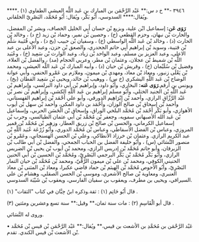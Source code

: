 ٣٩٤٦ -** خ د س:** عَبْد الرَّحْمَن بن المبارك بن عَبد اللَّه العيشي الطفاوي (١) ،**** ويُقال:**** السدوسي، أَبُو بَكْر، ويُقال: أَبُو مُحَمَّد، البَصْرِيّ الخلقاني.

**رَوَى عَن:** إسماعيل ابْن علية، وبزيع بْن حسان أَبِي الخليل الخصاف، وبشر بْن المفضل، والحارث بْن نبهان، وحزم القطعي (خ) ، وحصين بْن نمير، وحماد بْن زيد (خ د) ، وخالد بْن الحارث (د) ، وخالد بْن عَبد اللَّه الواسطي (خ) ، وسفيان بْن حبيب (بخ د) ، وأبي قُتَيبة سَلْم بْن قتيبة، وسويد بْن إبراهيم أَبِي حاتم الجحدري، والصعق بْن حزن، وعبد الأعلى بن عبد الاعلى، وعبد العزيز بن مسلم، وعبد الواحد بْن زياد، وعبد الوارث بْن سَعِيد (خ) ، وعُبَيد اللَّه بْن شميط بْن عجلان، وعثمان بْن مطر، وعربي الحجام (مد) ، والفضل بْن العلاء، وفضيل بْن سُلَيْمان (خ) ، وقريش بْن حيان (د) ، وأبيه المبارك بْن عَبد اللَّه العيشي، ومحمد بْن يَعْلَى زنبور، ومعاذ بْن معاذ، ومهدي بْن ميمون، وملازم بن عَمْرو الحنفي، وأبي عوانة الوضاح بْن عَبد اللَّهِ اليشكري (خ س) ، ووهيب بْن خالد، ويحيى بْن سَعِيد القطان (بخ) ، ويونس بن أرقم.**رَوَى عَنه:** البخاري، وأَبُو داود، وإبراهيم بْن أَبي داود البرلسي، وإبراهيم بْن عَبد اللَّهِ بْن الجنيد الختلي، وأَبُو مسلم إبراهيم بن عَبد اللَّهِ الكشي، وإبراهيم بْن نصر بْن عَبْد الرَّزَّاقِ الرازي، وأحمد بْن إِبْرَاهِيم الدورقي، وأبو علي أَحْمَد بْن إبراهيم القهستاني، وأحمد بْن إسحاق بْن صالح الوزان، وأَحْمَد بن داود المكي، وأحمد بْن سهل بْن أيوب الأهوازي، وأبو بَكْر أَحْمَد بْن مُحَمَّد البلخي الوراق، وإسحاق بْن الْحَسَن الحربي، وإسماعيل بْن عَبد الله الأصبهاني سمويه، وجعفر بْن مُحَمَّد بْن أَبي عثمان الطيالسي، وحرب بْن إسماعيل الكرماني، والحسن بْن صالح بْن زريق العطار، وزهير بْن مُحَمَّد بْن قمير المروزي، وعباس بْن الفضل الأسفاطي، وعباس بْن مُحَمَّد الدوري، وأَبُو زُرْعَة عُبَيد اللَّهِ بْن عبد الكريم الرازي. وعثمان بْن خرزاذ الأنطاكي، وعلي بْن الحسن الهسنجاني، وعَمْرو بْن منصور النَّسَائي (س) ، وأَبُو خليفة الفضل بن الحباب الجمحي، والفضل بْن أَبي طالب بْن الزبرقان، وأبو حاتم مُحَمَّد بْن إدريس الرازي، ومحمد بْن أيوب بْن يحيى بْن الضريس الرازي، وأَبُو بَكْر مُحَمَّد بْن بَكْر البرجمي البَصْرِيّ، ومُحَمَّد بْن الحسين بْن أَبي الحنين الحنيني الكوفي، ومحمد بْن علي بْن ميمون الرَّقِّيّ، ومحمد بْن مُحَمَّد بْن حيان التمار البَصْرِيّ، وأَبُو الأَحوص مُحَمَّد بْن الهيثم بْن حماد قاضي عكبرا، ومعاذ بْن المثنى بْن معاذ العنبري، ومعاوية بْن صالح الأشعري، وموسى بْن الحسن الصقلي، وهشام بْن علي السيرافي، ويحيى بن مطرف، ويعقوب بن سفيان الفارسي، ويعقوب بْن شَيْبَة السدوسي.

قال أَبُو حَاتِم (١) : ثقة.وذكره ابنُ حِبَّان في كتاب "الثقات" (١) .

قال أبو الْقَاسِمِ (٢) : مات سنة ثمان،** وقيل:** سنة تسع وعشرين ومئتين (٣) .

وروى له النَّسَائي.

• عَبْد الرَّحْمَن بن مُحَمَّدِ بن الأشعث بن قيس،** ويُقال:** عَبْد الرَّحْمَن بْن قيس بْن مُحَمَّد بْن الأشعث بْن قيس الكندي. تقدم.